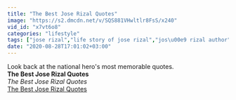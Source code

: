 ```yaml
---
title: "The Best Jose Rizal Quotes"
image: "https://s2.dmcdn.net/v/SQS881VHwltlr8FsS/x240"
vid_id: "x7vt6o8"
categories: "lifestyle"
tags: ["jose rizal","life story of jose rizal","jos\u00e9 rizal author"]
date: "2020-08-28T17:01:02+03:00"
---
```

Look back at the national hero's most memorable quotes.<br><b>The Best Jose Rizal Quotes</b><br> <i>The Best Jose Rizal Quotes</i><br> <u>The Best Jose Rizal Quotes</u>
